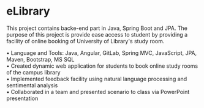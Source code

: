 # eLibrary


This project contains backe-end part in Java, Spring Boot and JPA. The purpose of this project is provide ease access to student by providing a facility of online booking of University of Library's study room.

•	Language and Tools: Java, Angular, GitLab, Spring MVC, JavaScript, JPA, Maven, Bootstrap, MS SQL  
•	Created dynamic web application for students to book online study rooms of the campus library  
•	Implemented feedback facility using natural language processing and sentimental analysis  
•	Collaborated in a team and presented scenario to class via PowerPoint presentation  
